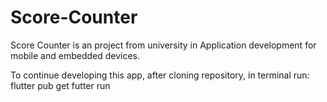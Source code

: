 # Score-Counter
Score Counter is an project from university in Application development for mobile and embedded devices.

To continue developing this app, after cloning repository, in terminal run:
flutter pub get
futter run
